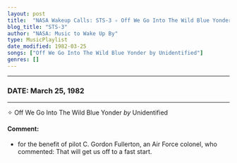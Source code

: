 ```yaml
---
layout: post
title:  "NASA Wakeup Calls: STS-3 ✧ Off We Go Into The Wild Blue Yonder by Unidentified ✵ March 25, 1982"
blog_title: "STS-3"
author: "NASA: Music to Wake Up By"
type: MusicPlaylist
date_modified: 1982-03-25
songs: ["Off We Go Into The Wild Blue Yonder by Unidentified"]
genres: []
---
```


----
### DATE: March 25, 1982
----
✧ Off We Go Into The Wild Blue Yonder *by* Unidentified  

#### Comment:
* for the benefit of pilot C. Gordon Fullerton, an Air Force colonel, who commented: That will get us off to a fast start.



<br/>
<center>
	<a target="_blank"
	   href="https://twitter.com/intent/tweet?hashtags=Space,NASA,Playlist,NASAWakeupCalls,SpaceProgram&text=🚀 {{ page.author}}, '{{ page.songs.first }}' {{ page.title }}, {{ page.date | date: '%B %d, %Y' }}, {{ site.url }}{{ page.url }}&via=nasawakeupcalls"><i class="fab fa-twitter" title="Tweet this page" alt="Tweet this page" style="font-size: 1.3em;"></i></a>
	&nbsp; 	<i class="fas fa-user-astronaut" style="font-size: 1.5em;"></i> &nbsp;
    <a id="custom_amazon_link"
       type="amzn" search="#"
       category="popular music">
    <i class="fab fa-amazon" style="font-size: 1.3em;"></i></a>
</center>

<!-- Randomly resolve an individual entry from a song array -->
<script src="/assets/javascript/seedrandom.min.js"></script>
<script>
  var wake_me_up = ["Off We Go Into The Wild Blue Yonder by Unidentified"];
  var prng = new Math.seedrandom();
  function randomSong() {
    song = wake_me_up[Math.floor(Math.random() * wake_me_up.length)];
    var amazon_link = document.getElementById("custom_amazon_link");
    amazon_link.setAttribute("search", song);
  }
  window.onload = randomSong();
</script>
